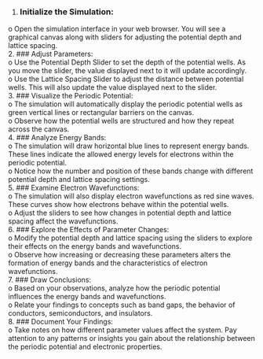 
1.	### Initialize the Simulation:<br />
o	Open the simulation interface in your web browser. You will see a graphical canvas along with sliders for adjusting the potential depth and lattice spacing.<br />
2.	### Adjust Parameters:<br />
o	Use the Potential Depth Slider to set the depth of the potential wells. As you move the slider, the value displayed next to it will update accordingly.<br />
o	Use the Lattice Spacing Slider to adjust the distance between potential wells. This will also update the value displayed next to the slider.<br />
3.	### Visualize the Periodic Potential:<br />
o	The simulation will automatically display the periodic potential wells as green vertical lines or rectangular barriers on the canvas.<br />
o	Observe how the potential wells are structured and how they repeat across the canvas.<br />
4.	### Analyze Energy Bands:<br />
o	The simulation will draw horizontal blue lines to represent energy bands. These lines indicate the allowed energy levels for electrons within the periodic potential.<br />
o	Notice how the number and position of these bands change with different potential depth and lattice spacing settings.<br />
5.	### Examine Electron Wavefunctions:<br />
o	The simulation will also display electron wavefunctions as red sine waves. These curves show how electrons behave within the potential wells.<br />
o	Adjust the sliders to see how changes in potential depth and lattice spacing affect the wavefunctions.<br />
6.	### Explore the Effects of Parameter Changes:<br />
o	Modify the potential depth and lattice spacing using the sliders to explore their effects on the energy bands and wavefunctions.<br />
o	Observe how increasing or decreasing these parameters alters the formation of energy bands and the characteristics of electron wavefunctions.<br />
7.	### Draw Conclusions:<br />
o	Based on your observations, analyze how the periodic potential influences the energy bands and wavefunctions.<br />
o	Relate your findings to concepts such as band gaps, the behavior of conductors, semiconductors, and insulators.<br />
8.	### Document Your Findings:<br />
o	Take notes on how different parameter values affect the system. Pay attention to any patterns or insights you gain about the relationship between the periodic potential and electronic properties.<br />


